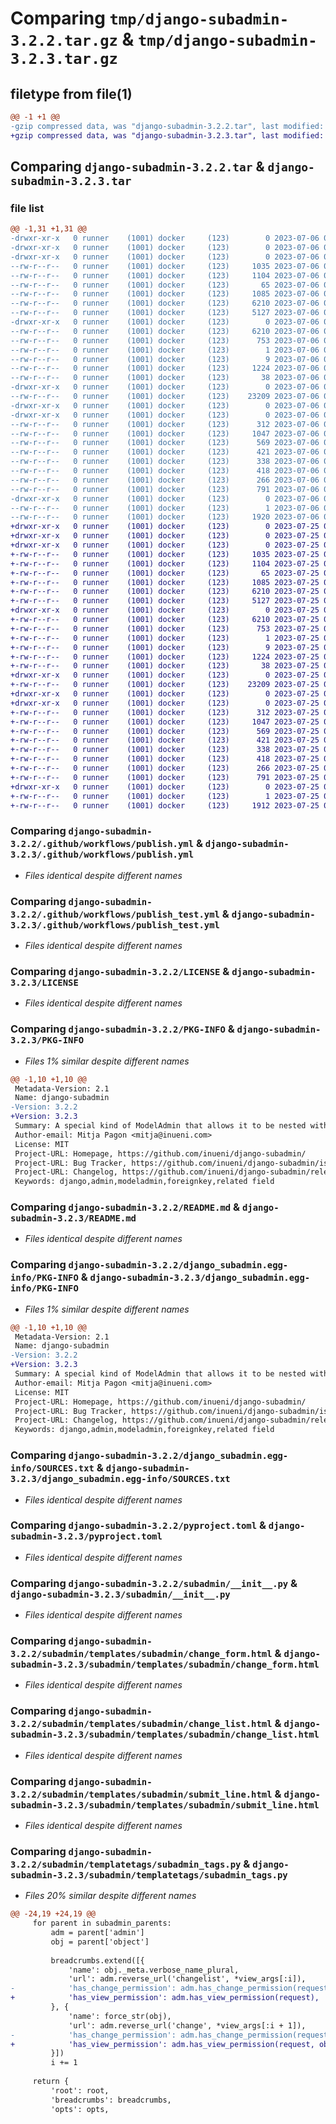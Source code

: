 # Comparing `tmp/django-subadmin-3.2.2.tar.gz` & `tmp/django-subadmin-3.2.3.tar.gz`

## filetype from file(1)

```diff
@@ -1 +1 @@
-gzip compressed data, was "django-subadmin-3.2.2.tar", last modified: Thu Jul  6 09:46:00 2023, max compression
+gzip compressed data, was "django-subadmin-3.2.3.tar", last modified: Tue Jul 25 09:07:12 2023, max compression
```

## Comparing `django-subadmin-3.2.2.tar` & `django-subadmin-3.2.3.tar`

### file list

```diff
@@ -1,31 +1,31 @@
-drwxr-xr-x   0 runner    (1001) docker     (123)        0 2023-07-06 09:46:00.194272 django-subadmin-3.2.2/
-drwxr-xr-x   0 runner    (1001) docker     (123)        0 2023-07-06 09:46:00.190272 django-subadmin-3.2.2/.github/
-drwxr-xr-x   0 runner    (1001) docker     (123)        0 2023-07-06 09:46:00.190272 django-subadmin-3.2.2/.github/workflows/
--rw-r--r--   0 runner    (1001) docker     (123)     1035 2023-07-06 09:45:50.000000 django-subadmin-3.2.2/.github/workflows/publish.yml
--rw-r--r--   0 runner    (1001) docker     (123)     1104 2023-07-06 09:45:50.000000 django-subadmin-3.2.2/.github/workflows/publish_test.yml
--rw-r--r--   0 runner    (1001) docker     (123)       65 2023-07-06 09:45:50.000000 django-subadmin-3.2.2/.gitignore
--rw-r--r--   0 runner    (1001) docker     (123)     1085 2023-07-06 09:45:50.000000 django-subadmin-3.2.2/LICENSE
--rw-r--r--   0 runner    (1001) docker     (123)     6210 2023-07-06 09:46:00.194272 django-subadmin-3.2.2/PKG-INFO
--rw-r--r--   0 runner    (1001) docker     (123)     5127 2023-07-06 09:45:50.000000 django-subadmin-3.2.2/README.md
-drwxr-xr-x   0 runner    (1001) docker     (123)        0 2023-07-06 09:46:00.190272 django-subadmin-3.2.2/django_subadmin.egg-info/
--rw-r--r--   0 runner    (1001) docker     (123)     6210 2023-07-06 09:46:00.000000 django-subadmin-3.2.2/django_subadmin.egg-info/PKG-INFO
--rw-r--r--   0 runner    (1001) docker     (123)      753 2023-07-06 09:46:00.000000 django-subadmin-3.2.2/django_subadmin.egg-info/SOURCES.txt
--rw-r--r--   0 runner    (1001) docker     (123)        1 2023-07-06 09:46:00.000000 django-subadmin-3.2.2/django_subadmin.egg-info/dependency_links.txt
--rw-r--r--   0 runner    (1001) docker     (123)        9 2023-07-06 09:46:00.000000 django-subadmin-3.2.2/django_subadmin.egg-info/top_level.txt
--rw-r--r--   0 runner    (1001) docker     (123)     1224 2023-07-06 09:45:50.000000 django-subadmin-3.2.2/pyproject.toml
--rw-r--r--   0 runner    (1001) docker     (123)       38 2023-07-06 09:46:00.194272 django-subadmin-3.2.2/setup.cfg
-drwxr-xr-x   0 runner    (1001) docker     (123)        0 2023-07-06 09:46:00.190272 django-subadmin-3.2.2/subadmin/
--rw-r--r--   0 runner    (1001) docker     (123)    23209 2023-07-06 09:45:50.000000 django-subadmin-3.2.2/subadmin/__init__.py
-drwxr-xr-x   0 runner    (1001) docker     (123)        0 2023-07-06 09:46:00.190272 django-subadmin-3.2.2/subadmin/templates/
-drwxr-xr-x   0 runner    (1001) docker     (123)        0 2023-07-06 09:46:00.194272 django-subadmin-3.2.2/subadmin/templates/subadmin/
--rw-r--r--   0 runner    (1001) docker     (123)      312 2023-07-06 09:45:50.000000 django-subadmin-3.2.2/subadmin/templates/subadmin/breadcrumbs.html
--rw-r--r--   0 runner    (1001) docker     (123)     1047 2023-07-06 09:45:50.000000 django-subadmin-3.2.2/subadmin/templates/subadmin/change_form.html
--rw-r--r--   0 runner    (1001) docker     (123)      569 2023-07-06 09:45:50.000000 django-subadmin-3.2.2/subadmin/templates/subadmin/change_list.html
--rw-r--r--   0 runner    (1001) docker     (123)      421 2023-07-06 09:45:50.000000 django-subadmin-3.2.2/subadmin/templates/subadmin/delete_confirmation.html
--rw-r--r--   0 runner    (1001) docker     (123)      338 2023-07-06 09:45:50.000000 django-subadmin-3.2.2/subadmin/templates/subadmin/delete_selected_confirmation.html
--rw-r--r--   0 runner    (1001) docker     (123)      418 2023-07-06 09:45:50.000000 django-subadmin-3.2.2/subadmin/templates/subadmin/object_history.html
--rw-r--r--   0 runner    (1001) docker     (123)      266 2023-07-06 09:45:50.000000 django-subadmin-3.2.2/subadmin/templates/subadmin/parent_change_form.html
--rw-r--r--   0 runner    (1001) docker     (123)      791 2023-07-06 09:45:50.000000 django-subadmin-3.2.2/subadmin/templates/subadmin/submit_line.html
-drwxr-xr-x   0 runner    (1001) docker     (123)        0 2023-07-06 09:46:00.194272 django-subadmin-3.2.2/subadmin/templatetags/
--rw-r--r--   0 runner    (1001) docker     (123)        1 2023-07-06 09:45:50.000000 django-subadmin-3.2.2/subadmin/templatetags/__init__.py
--rw-r--r--   0 runner    (1001) docker     (123)     1920 2023-07-06 09:45:50.000000 django-subadmin-3.2.2/subadmin/templatetags/subadmin_tags.py
+drwxr-xr-x   0 runner    (1001) docker     (123)        0 2023-07-25 09:07:12.885769 django-subadmin-3.2.3/
+drwxr-xr-x   0 runner    (1001) docker     (123)        0 2023-07-25 09:07:12.881769 django-subadmin-3.2.3/.github/
+drwxr-xr-x   0 runner    (1001) docker     (123)        0 2023-07-25 09:07:12.885769 django-subadmin-3.2.3/.github/workflows/
+-rw-r--r--   0 runner    (1001) docker     (123)     1035 2023-07-25 09:06:57.000000 django-subadmin-3.2.3/.github/workflows/publish.yml
+-rw-r--r--   0 runner    (1001) docker     (123)     1104 2023-07-25 09:06:57.000000 django-subadmin-3.2.3/.github/workflows/publish_test.yml
+-rw-r--r--   0 runner    (1001) docker     (123)       65 2023-07-25 09:06:57.000000 django-subadmin-3.2.3/.gitignore
+-rw-r--r--   0 runner    (1001) docker     (123)     1085 2023-07-25 09:06:57.000000 django-subadmin-3.2.3/LICENSE
+-rw-r--r--   0 runner    (1001) docker     (123)     6210 2023-07-25 09:07:12.885769 django-subadmin-3.2.3/PKG-INFO
+-rw-r--r--   0 runner    (1001) docker     (123)     5127 2023-07-25 09:06:57.000000 django-subadmin-3.2.3/README.md
+drwxr-xr-x   0 runner    (1001) docker     (123)        0 2023-07-25 09:07:12.885769 django-subadmin-3.2.3/django_subadmin.egg-info/
+-rw-r--r--   0 runner    (1001) docker     (123)     6210 2023-07-25 09:07:12.000000 django-subadmin-3.2.3/django_subadmin.egg-info/PKG-INFO
+-rw-r--r--   0 runner    (1001) docker     (123)      753 2023-07-25 09:07:12.000000 django-subadmin-3.2.3/django_subadmin.egg-info/SOURCES.txt
+-rw-r--r--   0 runner    (1001) docker     (123)        1 2023-07-25 09:07:12.000000 django-subadmin-3.2.3/django_subadmin.egg-info/dependency_links.txt
+-rw-r--r--   0 runner    (1001) docker     (123)        9 2023-07-25 09:07:12.000000 django-subadmin-3.2.3/django_subadmin.egg-info/top_level.txt
+-rw-r--r--   0 runner    (1001) docker     (123)     1224 2023-07-25 09:06:57.000000 django-subadmin-3.2.3/pyproject.toml
+-rw-r--r--   0 runner    (1001) docker     (123)       38 2023-07-25 09:07:12.885769 django-subadmin-3.2.3/setup.cfg
+drwxr-xr-x   0 runner    (1001) docker     (123)        0 2023-07-25 09:07:12.885769 django-subadmin-3.2.3/subadmin/
+-rw-r--r--   0 runner    (1001) docker     (123)    23209 2023-07-25 09:06:57.000000 django-subadmin-3.2.3/subadmin/__init__.py
+drwxr-xr-x   0 runner    (1001) docker     (123)        0 2023-07-25 09:07:12.881769 django-subadmin-3.2.3/subadmin/templates/
+drwxr-xr-x   0 runner    (1001) docker     (123)        0 2023-07-25 09:07:12.885769 django-subadmin-3.2.3/subadmin/templates/subadmin/
+-rw-r--r--   0 runner    (1001) docker     (123)      312 2023-07-25 09:06:57.000000 django-subadmin-3.2.3/subadmin/templates/subadmin/breadcrumbs.html
+-rw-r--r--   0 runner    (1001) docker     (123)     1047 2023-07-25 09:06:57.000000 django-subadmin-3.2.3/subadmin/templates/subadmin/change_form.html
+-rw-r--r--   0 runner    (1001) docker     (123)      569 2023-07-25 09:06:57.000000 django-subadmin-3.2.3/subadmin/templates/subadmin/change_list.html
+-rw-r--r--   0 runner    (1001) docker     (123)      421 2023-07-25 09:06:57.000000 django-subadmin-3.2.3/subadmin/templates/subadmin/delete_confirmation.html
+-rw-r--r--   0 runner    (1001) docker     (123)      338 2023-07-25 09:06:57.000000 django-subadmin-3.2.3/subadmin/templates/subadmin/delete_selected_confirmation.html
+-rw-r--r--   0 runner    (1001) docker     (123)      418 2023-07-25 09:06:57.000000 django-subadmin-3.2.3/subadmin/templates/subadmin/object_history.html
+-rw-r--r--   0 runner    (1001) docker     (123)      266 2023-07-25 09:06:57.000000 django-subadmin-3.2.3/subadmin/templates/subadmin/parent_change_form.html
+-rw-r--r--   0 runner    (1001) docker     (123)      791 2023-07-25 09:06:57.000000 django-subadmin-3.2.3/subadmin/templates/subadmin/submit_line.html
+drwxr-xr-x   0 runner    (1001) docker     (123)        0 2023-07-25 09:07:12.885769 django-subadmin-3.2.3/subadmin/templatetags/
+-rw-r--r--   0 runner    (1001) docker     (123)        1 2023-07-25 09:06:57.000000 django-subadmin-3.2.3/subadmin/templatetags/__init__.py
+-rw-r--r--   0 runner    (1001) docker     (123)     1912 2023-07-25 09:06:57.000000 django-subadmin-3.2.3/subadmin/templatetags/subadmin_tags.py
```

### Comparing `django-subadmin-3.2.2/.github/workflows/publish.yml` & `django-subadmin-3.2.3/.github/workflows/publish.yml`

 * *Files identical despite different names*

### Comparing `django-subadmin-3.2.2/.github/workflows/publish_test.yml` & `django-subadmin-3.2.3/.github/workflows/publish_test.yml`

 * *Files identical despite different names*

### Comparing `django-subadmin-3.2.2/LICENSE` & `django-subadmin-3.2.3/LICENSE`

 * *Files identical despite different names*

### Comparing `django-subadmin-3.2.2/PKG-INFO` & `django-subadmin-3.2.3/PKG-INFO`

 * *Files 1% similar despite different names*

```diff
@@ -1,10 +1,10 @@
 Metadata-Version: 2.1
 Name: django-subadmin
-Version: 3.2.2
+Version: 3.2.3
 Summary: A special kind of ModelAdmin that allows it to be nested within another ModelAdmin
 Author-email: Mitja Pagon <mitja@inueni.com>
 License: MIT
 Project-URL: Homepage, https://github.com/inueni/django-subadmin/
 Project-URL: Bug Tracker, https://github.com/inueni/django-subadmin/issues
 Project-URL: Changelog, https://github.com/inueni/django-subadmin/releases
 Keywords: django,admin,modeladmin,foreignkey,related field
```

### Comparing `django-subadmin-3.2.2/README.md` & `django-subadmin-3.2.3/README.md`

 * *Files identical despite different names*

### Comparing `django-subadmin-3.2.2/django_subadmin.egg-info/PKG-INFO` & `django-subadmin-3.2.3/django_subadmin.egg-info/PKG-INFO`

 * *Files 1% similar despite different names*

```diff
@@ -1,10 +1,10 @@
 Metadata-Version: 2.1
 Name: django-subadmin
-Version: 3.2.2
+Version: 3.2.3
 Summary: A special kind of ModelAdmin that allows it to be nested within another ModelAdmin
 Author-email: Mitja Pagon <mitja@inueni.com>
 License: MIT
 Project-URL: Homepage, https://github.com/inueni/django-subadmin/
 Project-URL: Bug Tracker, https://github.com/inueni/django-subadmin/issues
 Project-URL: Changelog, https://github.com/inueni/django-subadmin/releases
 Keywords: django,admin,modeladmin,foreignkey,related field
```

### Comparing `django-subadmin-3.2.2/django_subadmin.egg-info/SOURCES.txt` & `django-subadmin-3.2.3/django_subadmin.egg-info/SOURCES.txt`

 * *Files identical despite different names*

### Comparing `django-subadmin-3.2.2/pyproject.toml` & `django-subadmin-3.2.3/pyproject.toml`

 * *Files identical despite different names*

### Comparing `django-subadmin-3.2.2/subadmin/__init__.py` & `django-subadmin-3.2.3/subadmin/__init__.py`

 * *Files identical despite different names*

### Comparing `django-subadmin-3.2.2/subadmin/templates/subadmin/change_form.html` & `django-subadmin-3.2.3/subadmin/templates/subadmin/change_form.html`

 * *Files identical despite different names*

### Comparing `django-subadmin-3.2.2/subadmin/templates/subadmin/change_list.html` & `django-subadmin-3.2.3/subadmin/templates/subadmin/change_list.html`

 * *Files identical despite different names*

### Comparing `django-subadmin-3.2.2/subadmin/templates/subadmin/submit_line.html` & `django-subadmin-3.2.3/subadmin/templates/subadmin/submit_line.html`

 * *Files identical despite different names*

### Comparing `django-subadmin-3.2.2/subadmin/templatetags/subadmin_tags.py` & `django-subadmin-3.2.3/subadmin/templatetags/subadmin_tags.py`

 * *Files 20% similar despite different names*

```diff
@@ -24,19 +24,19 @@
     for parent in subadmin_parents:
         adm = parent['admin']
         obj = parent['object']
 
         breadcrumbs.extend([{
             'name': obj._meta.verbose_name_plural,
             'url': adm.reverse_url('changelist', *view_args[:i]),
-            'has_change_permission': adm.has_change_permission(request),
+            'has_view_permission': adm.has_view_permission(request),
         }, {
             'name': force_str(obj),
             'url': adm.reverse_url('change', *view_args[:i + 1]),
-            'has_change_permission': adm.has_change_permission(request, obj),
+            'has_view_permission': adm.has_view_permission(request, obj),
         }])
         i += 1
 
     return {
         'root': root,
         'breadcrumbs': breadcrumbs,
         'opts': opts,
```

